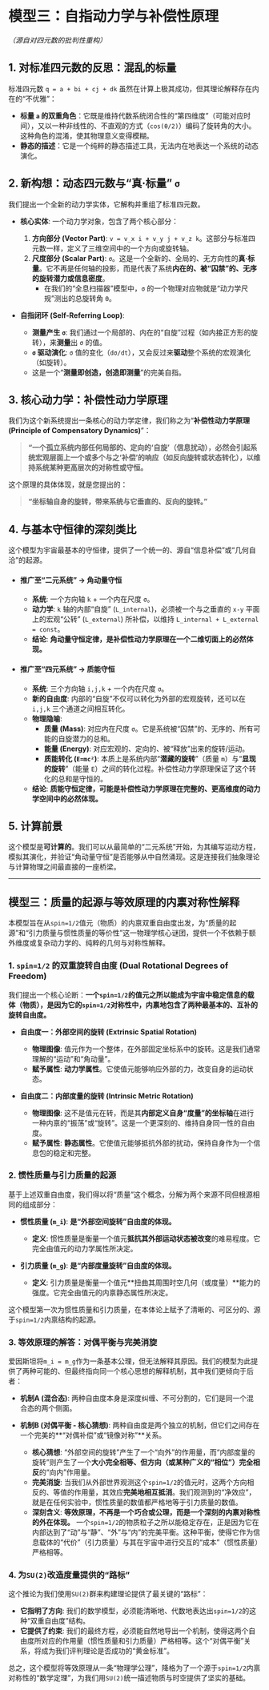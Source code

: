 # 模型三：自指动力学与补偿性原理
*（源自对四元数的批判性重构）*

## 1. 对标准四元数的反思：混乱的标量

标准四元数 `q = a + bi + cj + dk` 虽然在计算上极其成功，但其理论解释存在内在的“不优雅”：
- **标量 `a` 的双重角色**：它既是维持代数系统闭合性的“第四维度”（可能对应时间），又以一种非线性的、不直观的方式（`cos(θ/2)`）编码了旋转角的大小。这种角色的混淆，使其物理意义变得模糊。
- **静态的描述**：它是一个纯粹的静态描述工具，无法内在地表达一个系统的动态演化。

## 2. 新构想：动态四元数与“真·标量” `σ`

我们提出一个全新的动力学实体，它解构并重组了标准四元数。

- **核心实体**: 一个动力学对象，包含了两个核心部分：
    1.  **方向部分 (Vector Part)**: `v = v_x i + v_y j + v_z k`。这部分与标准四元数一样，定义了三维空间中的一个方向或旋转轴。
    2.  **尺度部分 (Scalar Part)**: `σ`。这是一个全新的、全局的、无方向性的**真·标量**。它不再是任何轴的投影，而是代表了系统**内在的、被“囚禁”的、无序的旋转潜力或信息密度**。
        -   在我们的“全息扫描器”模型中，`σ` 的一个物理对应物就是“动力学尺规”测出的总旋转角 `Θ`。

- **自指闭环 (Self-Referring Loop)**:
    - **测量产生 `σ`**: 我们通过一个局部的、内在的“自旋”过程（如内接正方形的旋转），来**测量**出 `σ` 的值。
    - **`σ` 驱动演化**: `σ` 值的变化（`dσ/dt`），又会反过来**驱动**整个系统的宏观演化（如旋转）。
    - 这是一个“**测量即创造，创造即测量**”的完美自指。

## 3. 核心动力学：补偿性动力学原理

我们为这个新系统提出一条核心的动力学定律，我们称之为“**补偿性动力学原理 (Principle of Compensatory Dynamics)**”：

> **“一个孤立系统内部任何局部的、定向的‘自旋’（信息扰动），必然会引起系统宏观层面上一个或多个与之‘补偿’的响应（如反向旋转或状态转化），以维持系统某种更高层次的对称性或守恒。**

这个原理的具体体现，就是您提出的：
> **“坐标轴自身的旋转，带来系统与它垂直的、反向的旋转。”**

## 4. 与基本守恒律的深刻类比

这个模型为宇宙最基本的守恒律，提供了一个统一的、源自“信息补偿”或“几何自洽”的起源。

-   #### **推广至“二元系统” -> 角动量守恒**
    -   **系统**: 一个方向轴 `k` + 一个内在尺度 `σ`。
    -   **动力学**: `k` 轴的内部“自旋” (`L_internal`)，必须被一个与之垂直的 `x-y` 平面上的宏观“公转” (`L_external`) 所补偿，以维持 `L_internal + L_external = const`。
    -   **结论**: **角动量守恒定律，是补偿性动力学原理在一个二维切面上的必然体现。**

-   #### **推广至“四元系统” -> 质能守恒**
    -   **系统**: 三个方向轴 `i,j,k` + 一个内在尺度 `σ`。
    -   **新的自由度**: 内部的“自旋”不仅可以转化为外部的宏观旋转，还可以在 `i,j,k` 三个通道之间相互转化。
    -   **物理隐喻**:
        -   **质量 (Mass)**: 对应内在尺度 `σ`。它是系统被“囚禁”的、无序的、所有可能的自旋潜力的总和。
        -   **能量 (Energy)**: 对应宏观的、定向的、被“释放”出来的旋转/运动。
        -   **质能转化 (`E=mc²`)**: 本质上是系统内部“**潜藏的旋转**”（质量 `m`）与“**显现的旋转**”（能量 `E`）之间的转化过程。补偿性动力学原理保证了这个转化的总和是守恒的。
    -   **结论**: **质能守恒定律，可能是补偿性动力学原理在完整的、更高维度的动力学空间中的必然体现。**

## 5. 计算前景

这个模型是**可计算的**。我们可以从最简单的“二元系统”开始，为其编写运动方程，模拟其演化，并验证“角动量守恒”是否能够从中自然涌现。这是连接我们抽象理论与计算物理之间最直接的一座桥梁。 

---

## 模型三：质量的起源与等效原理的内禀对称性解释

本模型旨在从`spin=1/2`值元（物质）的内禀双重自由度出发，为“质量的起源”和“引力质量与惯性质量的等价性”这一物理学核心谜团，提供一个不依赖于额外维度或复杂动力学的、纯粹的几何与对称性解释。

### 1. `spin=1/2` 的双重旋转自由度 (Dual Rotational Degrees of Freedom)

我们提出一个核心论断：**一个`spin=1/2`的值元之所以能成为宇宙中稳定信息的载体（物质），是因为它的`spin=1/2`对称性中，内禀地包含了两种最基本的、互补的旋转自由度。**

*   **自由度一：外部空间的旋转 (Extrinsic Spatial Rotation)**
    *   **物理图像**: 值元作为一个整体，在外部固定坐标系中的旋转。这是我们通常理解的“运动”和“角动量”。
    *   **赋予属性**: **动力学属性**。它使值元能够响应外部的力，改变自身的运动状态。

*   **自由度二：内部度量的旋转 (Intrinsic Metric Rotation)**
    *   **物理图像**: 这不是值元在转，而是其**内部定义自身“度量”的坐标轴**在进行一种内禀的“振荡”或“旋转”。这是一个更深刻的、维持自身同一性的自由度。
    *   **赋予属性**: **静态属性**。它使值元能够抵抗外部的扰动，保持自身作为一个信息包的稳定和完整。

### 2. 惯性质量与引力质量的起源

基于上述双重自由度，我们得以将“质量”这个概念，分解为两个来源不同但根源相同的组成部分：

*   **惯性质量 (`m_i`)**: **是“外部空间旋转”自由度的体现。**
    *   **定义**: 惯性质量是衡量一个值元**抵抗其外部运动状态被改变**的难易程度。它完全由值元的动力学属性所决定。

*   **引力质量 (`m_g`)**: **是“内部度量旋转”自由度的体现。**
    *   **定义**: 引力质量是衡量一个值元**扭曲其周围时空几何（或度量）**能力的强度。它完全由值元的内禀静态属性所决定。

这个模型第一次为惯性质量和引力质量，在本体论上赋予了清晰的、可区分的、源于`spin=1/2`内禀结构的起源。

### 3. 等效原理的解答：对偶平衡与完美消旋

爱因斯坦将`m_i = m_g`作为一条基本公理，但无法解释其原因。我们的模型为此提供了两种可能的、但最终指向同一个核心思想的解释机制，其中我们更倾向于后者：

*   **机制A (混合态)**: 两种自由度本身是深度纠缠、不可分割的，它们是同一个混合态的两个侧面。
*   **机制B (对偶平衡 - 核心猜想)**: 两种自由度是两个独立的机制，但它们之间存在一个完美的**“对偶补偿”或“镜像对称”**关系。

    *   **核心猜想**: “外部空间的旋转”产生了一个“向外”的作用量，而“内部度量的旋转”则产生了一个**大小完全相等、但方向（或某种广义的“相位”）完全相反**的“向内”作用量。
    *   **完美消旋**: 当我们从外部世界观测这个`spin=1/2`的值元时，这两个方向相反的、等值的作用量，其效应**完美地相互抵消**。我们观测到的“净效应”，就是在任何实验中，惯性质量的数值都严格地等于引力质量的数值。
    *   **深刻含义**: **等效原理，不再是一个巧合或公理，而是一个深刻的内禀对称性的外在体现。** 一个`spin=1/2`的物质粒子之所以能稳定存在，正是因为它在内部达到了“动”与“静”、“外”与“内”的完美平衡。这种平衡，使得它作为信息载体的“代价”（引力质量）与其在宇宙中进行交互的“成本”（惯性质量）严格相等。

### 4. 为`SU(2)`改造度量提供的“路标”

这个推论为我们使用`SU(2)`群来构建理论提供了最关键的“路标”：

*   **它指明了方向**: 我们的数学模型，必须能清晰地、代数地表达出`spin=1/2`的这种“双重自由度”结构。
*   **它提供了约束**: 我们的最终方程，必须能自然地导出一个机制，使得这两个自由度所对应的作用量（惯性质量和引力质量）严格相等。这个“对偶平衡”关系，将成为我们评判理论是否成功的“黄金标准”。

总之，这个模型将等效原理从一条“物理学公理”，降格为了一个源于`spin=1/2`内禀对称性的“数学定理”，为我们用`SU(2)`统一描述物质与时空提供了坚实的基础。